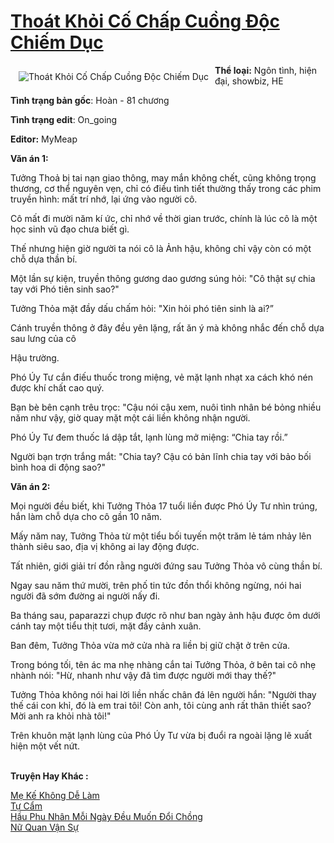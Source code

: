 <a href="https://utruyen.com/truyen/thoat-khoi-co-chap-cuong-doc-chiem-duc/19375/" title="Thoát Khỏi Cố Chấp Cuồng Độc Chiếm Dục"><h1>Thoát Khỏi Cố Chấp Cuồng Độc Chiếm Dục</h1></a><div style="display:table"><img align="right" style="float: left; padding: 10px;" src="https://utruyen.com/images/story/200x260/thoat-khoi-co-chap-cuong-doc-chiem-duc.jpg" alt="Thoát Khỏi Cố Chấp Cuồng Độc Chiếm Dục"><b>Thể loại:</b> Ngôn tình, hiện đại, showbiz, HE<p></p><b>Tình trạng bản gốc</b>: Hoàn - 81 chương<p></p><b>Tình trạng edit</b>: On_going<p></p><b>Editor:</b> MyMeap<p></p><b>Văn án 1:</b><p></p>Tưởng Thoả bị tai nạn giao thông, may mắn không chết, cũng không trọng thương, cơ thể nguyên vẹn, chỉ có điều tình tiết thường thấy trong các phim truyền hình: mất trí nhớ, lại ứng vào người cô.<p></p>Cô mất đi mười năm kí ức, chỉ nhớ về thời gian trước, chính là lúc cô là một học sinh vũ đạo chưa biết gì.<p></p>Thế nhưng hiện giờ người ta nói cô là Ảnh hậu, không chỉ vậy còn có một chỗ dựa thần bí.<p></p>Một lần sự kiện, truyền thông gương dao gương súng hỏi: "Cô thật sự chia tay với Phó tiên sinh sao?"<p></p>Tưởng Thỏa mặt đầy dấu chấm hỏi: "Xin hỏi phó tiên sinh là ai?”<p></p>Cánh truyền thông ở đây đều yên lặng, rất ăn ý mà không nhắc đến chỗ dựa sau lưng của cô<p></p>Hậu trường.<p></p>Phó Úy Tư cắn điếu thuốc trong miệng, vẻ mặt lạnh nhạt xa cách khó nén được khí chất cao quý.<p></p>Bạn bè bên cạnh trêu trọc: "Cậu nói cậu xem, nuôi tình nhân bé bỏng nhiều năm như vậy, giờ quay mặt một cái liền không nhận người.<p></p>Phó Úy Tư đem thuốc lá dập tắt, lạnh lùng mở miệng: “Chia tay rồi.”<p></p>Người bạn trợn trắng mắt: "Chia tay? Cậu có bản lĩnh chia tay với bảo bối bình hoa di động sao?"<p></p><b>Văn án 2:</b><p></p>Mọi người đều biết, khi Tưởng Thỏa 17 tuổi liền được Phó Úy Tư nhìn trúng, hắn làm chỗ dựa cho cô gần 10 năm.<p></p>Mấy năm nay, Tưởng Thỏa từ một tiểu bối tuyến một trăm lẻ tám nhảy lên thành siêu sao, địa vị không ai lay động được.<p></p>Tất nhiên, giới giải trí đồn rằng người đứng sau Tưởng Thỏa vô cùng thần bí.<p></p>Ngay sau năm thứ mười, trên phố tin tức đồn thổi không ngừng, nói hai người đã sớm đường ai người nấy đi.<p></p>Ba tháng sau, paparazzi chụp được rõ như ban ngày ảnh hậu được ôm dưới cánh tay một tiểu thịt tươi, mặt đầy cảnh xuân.<p></p>Ban đêm, Tưởng Thỏa vừa mở cửa nhà ra liền bị giữ chặt ở trên cửa.<p></p>Trong bóng tối, tên ác ma nhẹ nhàng cắn tai Tưởng Thỏa, ở bên tai cô nhẹ nhành nói: "Hừ, nhanh như vậy đã tìm được người mới thay thế?"<p></p>Tưởng Thỏa không nói hai lời liền nhấc chân đá lên người hắn: "Người thay thế cái con khỉ, đó là em trai tôi! Còn anh, tôi cùng anh rất thân thiết sao? Mời anh ra khỏi nhà tôi!"<p></p>Trên khuôn mặt lạnh lùng của Phó Úy Tư vừa bị đuổi ra ngoài lặng lẽ xuất hiện một vết nứt.</div><p><br><b>Truyện Hay Khác :</b></p><a href="https://utruyen.com/truyen/me-ke-khong-de-lam/19306/" alt="Mẹ Kế Không Dễ Làm">Mẹ Kế Không Dễ Làm</a><br/><a href="https://github.com/quanluxury/ngontinhhot/tree/master/truyenhay/15662/" alt="Tự Cẩm">Tự Cẩm</a><br/><a href="https://truyenngontinhay.wordpress.com/2019/10/03/hau-phu-nhan-moi-ngay-deu-muon-doi-chong/" alt="Hầu Phu Nhân Mỗi Ngày Đều Muốn Đổi Chồng">Hầu Phu Nhân Mỗi Ngày Đều Muốn Đổi Chồng</a><br/><a href="https://github.com/quanluxury/ngontinhhot/tree/master/truyenhay/17599/" alt="Nữ Quan Vận Sự">Nữ Quan Vận Sự</a><br/>